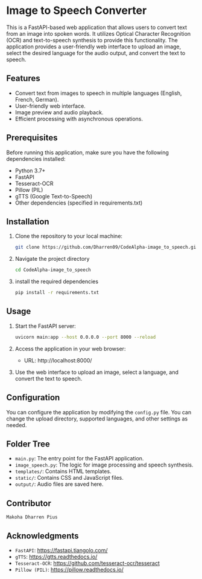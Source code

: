 # Image to Speech Converter

This is a FastAPI-based web application that allows users to convert text from an image into spoken words. It utilizes Optical Character Recognition (OCR) and text-to-speech synthesis to provide this functionality. The application provides a user-friendly web interface to upload an image, select the desired language for the audio output, and convert the text to speech.

## Features

- Convert text from images to speech in multiple languages (English, French, German).
- User-friendly web interface.
- Image preview and audio playback.
- Efficient processing with asynchronous operations.

## Prerequisites

Before running this application, make sure you have the following dependencies installed:

- Python 3.7+
- FastAPI
- Tesseract-OCR
- Pillow (PIL)
- gTTS (Google Text-to-Speech)
- Other dependencies (specified in requirements.txt)

## Installation

1. Clone the repository to your local machine:

   ```bash
   git clone https://github.com/Dharren09/CodeAlpha-image_to_speech.git

2. Navigate the project directory

   ```bash
   cd CodeAlpha-image_to_speech

3. install the required dependencies
   
   ```bash
   pip install -r requirements.txt

## Usage

1. Start the FastAPI server:
   
   ```bash
   uvicorn main:app --host 0.0.0.0 --port 8000 --reload

2. Access the application in your web browser:
   
   * URL: http://localhost:8000/

3. Use the web interface to upload an image, select a language, and convert the  text to speech.

## Configuration

You can configure the application by modifying the `config.py` file. You can change the upload directory, supported languages, and other settings as needed.

## Folder Tree

   - `main.py`: The entry point for the FastAPI application.
   - `image_speech.py`: The logic for image processing and speech synthesis.
   - `templates/`: Contains HTML templates.
   - `static/`: Contains CSS and JavaScript files.
   - `output/`: Audio files are saved here.

## Contributor
   
   `Makoha Dharren Pius`

## Acknowledgments

   - `FastAPI`: https://fastapi.tiangolo.com/
   - `gTTS`: https://gtts.readthedocs.io/
   - `Tesseract-OCR`: https://github.com/tesseract-ocr/tesseract
   - `Pillow (PIL)`: https://pillow.readthedocs.io/